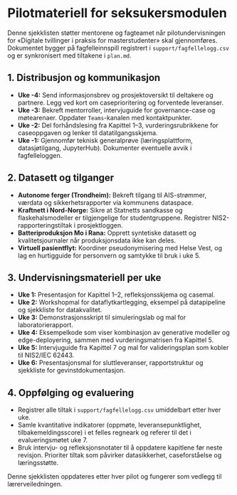 # Pilotmateriell for seksukersmodulen

Denne sjekklisten støtter mentorene og fagteamet når pilotundervisningen for «Digitale tvillinger i praksis for masterstudenter» skal gjennomføres. Dokumentet bygger på fagfelleinnspill registrert i `support/fagfellelogg.csv` og er synkronisert med tiltakene i `plan.md`.

## 1. Distribusjon og kommunikasjon
- **Uke -4:** Send informasjonsbrev og prosjektoversikt til deltakere og partnere. Legg ved kort om caseprioritering og forventede leveranser.
- **Uke -3:** Bekreft mentorroller, intervjuguide for governance-case og møtearenaer. Oppdater `Teams`-kanalen med kontaktpunkter.
- **Uke -2:** Del forhåndslesing fra Kapittel 1–3, vurderingsrubrikkene for caseoppgaven og lenker til datatilgangsskjema.
- **Uke -1:** Gjennomfør teknisk generalprøve (læringsplattform, datasjøtilgang, JupyterHub). Dokumenter eventuelle avvik i fagfelleloggen.

## 2. Datasett og tilganger
- **Autonome ferger (Trondheim):** Bekreft tilgang til AIS-strømmer, værdata og sikkerhetsrapporter via kommunens dataspace.
- **Kraftnett i Nord-Norge:** Sikre at Statnetts sandkasse og flaskehalsmodeller er tilgjengelige for studentgruppene. Registrer NIS2-rapporteringstiltak i prosjektloggen.
- **Batteriproduksjon Mo i Rana:** Opprett syntetiske datasett og kvalitetsjournaler når produksjonsdata ikke kan deles.
- **Virtuell pasientflyt:** Koordiner pseudonymisering med Helse Vest, og lag en hurtigguide for personvern og samtykke til bruk i uke 5.

## 3. Undervisningsmateriell per uke
- **Uke 1:** Presentasjon for Kapittel 1–2, refleksjonsskjema og casemal.
- **Uke 2:** Workshopmal for dataflytkartlegging, eksempel på datapipeline og sjekkliste for datakvalitet.
- **Uke 3:** Demonstrasjonsskript til simuleringslab og mal for laboratorierapport.
- **Uke 4:** Eksempelkode som viser kombinasjon av generative modeller og edge-deployering, sammen med vurderingsmatrisen fra Kapittel 5.
- **Uke 5:** Intervjuguide fra Kapittel 7 og mal for valideringsplan som kobler til NIS2/IEC 62443.
- **Uke 6:** Presentasjonsmal for sluttleveranser, rapportstruktur og sjekkliste for gevinstdokumentasjon.

## 4. Oppfølging og evaluering
- Registrer alle tiltak i `support/fagfellelogg.csv` umiddelbart etter hver uke.
- Samle kvantitative indikatorer (oppmøte, leveransepunktlighet, tilbakemeldingsscore) i et felles regneark og referer til det i evalueringsmøtet uke 7.
- Bruk intervju- og refleksjonsnotater til å oppdatere kapitlene før neste revisjon. Prioriter tiltak som påvirker datasikkerhet, caseforståelse og læringsstøtte.

Denne sjekklisten oppdateres etter hver pilot og fungerer som vedlegg til lærerveiledningen.

